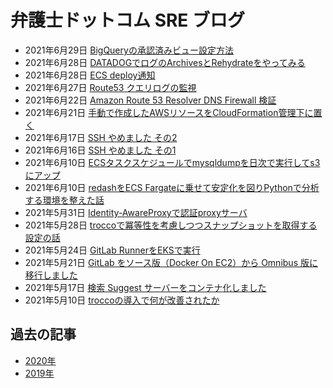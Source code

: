 # 弁護士ドットコム SRE ブログ

* 2021年6月29日 [BigQueryの承認済みビュー設定方法](https://qiita.com/t_odash/items/65b9c965031c3120b765)
* 2021年6月28日 [DATADOGでログのArchivesとRehydrateをやってみる](https://qiita.com/bayashi1212/items/042bd2812c082be632f9)
* 2021年6月28日 [ECS deploy通知](https://qiita.com/bayashi1212/items/35977ed23f7a460ae081)
* 2021年6月27日 [Route53 クエリログの監視](https://qiita.com/et_tei/items/fc0766c93e2dc118f754)
* 2021年6月22日 [Amazon Route 53 Resolver DNS Firewall 検証](https://qiita.com/et_tei/items/2b8c86ebfff23efe3063)
* 2021年6月21日 [手動で作成したAWSリソースをCloudFormation管理下に置く](https://qiita.com/chore/items/15287873fbf97081e492)
* 2021年6月17日 [SSH やめました その2](https://note.com/setomits/n/nfe47ab01f12d)
* 2021年6月16日 [SSH やめました その1](https://note.com/setomits/n/ne8242ebab7c3)
* 2021年6月10日 [ECSタスクスケジュールでmysqldumpを日次で実行してs3にアップ](https://qiita.com/bayashi1212/items/f671756d39b749bbe0f0)
* 2021年6月10日 [redashをECS Fargateに乗せて安定化を図りPythonで分析する環境を整えた話](https://qiita.com/t_odash/items/29e49ed3c3f8cae7f32f)
* 2021年5月31日 [Identity-AwareProxyで認証proxyサーバ](https://qiita.com/bayashi1212/items/fb5d6c279afe246a6482)
* 2021年5月28日 [troccoで冪等性を考慮しつつスナップショットを取得する設定の話](https://qiita.com/t_odash/items/803cdf09fb63df912929)
* 2021年5月24日 [GitLab RunnerをEKSで実行](https://qiita.com/bayashi1212/items/4f52d38058c65034792e)
* 2021年5月21日 [GitLab をソース版（Docker On EC2）から Omnibus 版に移行しました](https://qiita.com/et_tei/items/3b158a77e72ed18ab8fe)
* 2021年5月17日 [検索 Suggest サーバーをコンテナ化しました](https://qiita.com/et_tei/items/05e6c4b78b47ee6df77e)
* 2021年5月10日 [troccoの導入で何が改善されたか](https://qiita.com/t_odash/items/9ba5bb24a7ab07603ec1)

## 過去の記事

* [2020年](/sreblog/2020)
* [2019年](/sreblog/2019)
